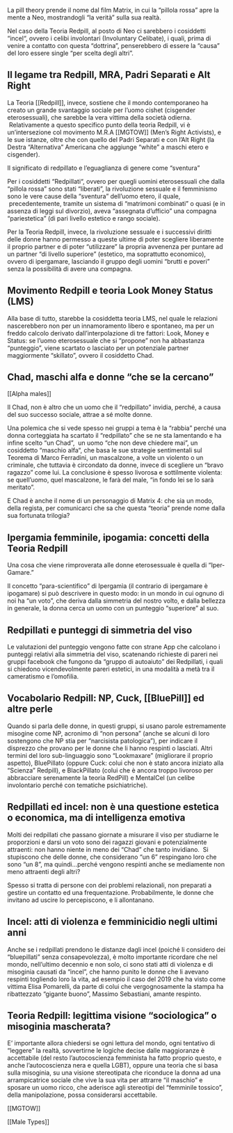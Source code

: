 La pill theory prende il nome dal film Matrix, in cui la “pillola rossa” apre la mente a Neo, mostrandogli “la verità” sulla sua realtà.

Nel caso della Teoria Redpill, al posto di Neo ci sarebbero i cosiddetti “incel“, ovvero i celibi involontari (Involuntary Celibate), i quali, prima di venire a contatto con questa “dottrina”, penserebbero di essere la “causa” del loro essere single “per scelta degli altri”.
  

## Il legame tra Redpill, MRA, Padri Separati e Alt Right


La Teoria [[Redpill]], invece, sostiene che il mondo contemporaneo ha creato un grande svantaggio sociale per l’uomo cishet (cisgender eterosessuali), che sarebbe la vera vittima della società odierna.  Relativamente a questo specifico punto della teoria Redpill, vi è un’intersezione col movimento M.R.A [[MGTOW]] (Men’s Right Activists), e le sue istanze, oltre che con quello del Padri Separati e con l’Alt Right (la Destra “Alternativa” Americana che aggiunge “white” a maschi etero e cisgender).

  

Il significato di redpillato e l’eguaglianza di genere come “sventura”

Per i cosiddetti “Redpillati“, ovvero per quegli uomini eterosessuali che dalla “pillola rossa” sono stati “liberati”, la rivoluzione sessuale e il femminismo sono le vere cause della “sventura” dell’uomo etero, il quale,  precedentemente, tramite un sistema di “matrimoni combinati” o quasi (e in assenza di leggi sul divorzio), aveva “assegnata d’ufficio” una compagna “pariestetica” (di pari livello estetico e rango sociale).

Per la Teoria Redpill, invece, la rivoluzione sessuale e i successivi diritti delle donne hanno permesso a queste ultime di poter scegliere liberamente il proprio partner e di poter “utilizzare” la propria avvenenza per puntare ad un partner “di livello superiore” (estetico, ma soprattutto economico), ovvero di ipergamare, lasciando il gruppo degli uomini “brutti e poveri” senza la possibilità di avere una compagna.

  

## Movimento Redpill e teoria Look Money Status (LMS)

  

Alla base di tutto, starebbe la cosiddetta teoria LMS, nel quale le relazioni nascerebbero non per un innamoramento libero e spontaneo, ma per un freddo calcolo derivato dall’interpolazione di tre fattori: Look, Money e Status: se l’uomo eterosessuale che si “propone” non ha abbastanza “punteggio”, viene scartato o lasciato per un potenziale partner maggiormente “skillato”, ovvero il cosiddetto Chad.

  

## Chad, maschi alfa e donne “che se la cercano”

  

[[Alpha males]]

  

Il Chad, non è altro che un uomo che il “redpillato” invidia, perché, a causa del suo successo sociale, attrae a sé molte donne.

Una polemica che si vede spesso nei gruppi a tema è la “rabbia” perché una donna corteggiata ha scartato il “redpillato” che se ne sta lamentando e ha infine scelto “un Chad”,  un uomo “che non deve chiedere mai”, un cosiddetto “maschio alfa“, che basa le sue strategie sentimentali sul Teorema di Marco Ferradini, un mascalzone, a volte un violento o un criminale, che tuttavia è circondato da donne, invece di scegliere un “bravo ragazzo” come lui. La conclusione è spesso livorosa e sottilmente violenta: se quell’uomo, quel mascalzone, le farà del male, “in fondo lei se lo sarà meritato”.

E Chad è anche il nome di un personaggio di Matrix 4: che sia un modo, della regista, per comunicarci che sa che questa “teoria” prende nome dalla sua fortunata trilogia?

  

## Ipergamia femminile, ipogamia: concetti della Teoria Redpill

  

Una cosa che viene rimproverata alle donne eterosessuale è quella di “Iper-Gamare.”

Il concetto “para-scientifico” di Ipergamìa (il contrario di ipergamare è ipogamare) si può descrivere in questo modo: in un mondo in cui ognuno di noi ha “un voto”, che deriva dalla simmetria del nostro volto, e dalla bellezza in generale, la donna cerca un uomo con un punteggio “superiore” al suo.

  

## Redpillati e punteggi di simmetria del viso

  

Le valutazioni del punteggio vengono fatte con strane App che calcolano i punteggi relativi alla simmetria del viso, scatenando richieste di pareri nei gruppi facebook che fungono da “gruppo di autoaiuto” dei Redpillati, i quali si chiedono vicendevolmente pareri estetici, in una modalità a metà tra il cameratismo e l’omofilia.

  

## Vocabolario Redpill: NP, Cuck, [[BluePill]] ed altre perle

Quando si parla delle donne, in questi gruppi, si usano parole estremamente misogine come NP, acronimo di “non persona” (anche se alcuni di loro sostengono che NP stia per “narcisista patologica”), per indicare il disprezzo che provano per le donne che li hanno respinti o lasciati. Altri termini del loro sub-linguaggio sono “Lookmaxare” (migliorare il proprio aspetto), BluePillato (oppure Cuck: colui che non è stato ancora iniziato alla “Scienza” Redpill), e BlackPillato (colui che è ancora troppo livoroso per abbracciare serenamente la teoria RedPill) e MentalCel (un celibe involontario perché con tematiche psichiatriche).

  

## Redpillati ed incel: non è una questione estetica o economica, ma di intelligenza emotiva

  

Molti dei redpillati che passano giornate a misurare il viso per studiarne le proporzioni e darsi un voto sono dei ragazzi giovani e potenzialmente attraenti: non hanno niente in meno dei “Chad” che tanto invidiano.  Si stupiscono che delle donne, che considerano “un 6” respingano loro che sono “un 8”, ma quindi…perché vengono respinti anche se mediamente non meno attraenti degli altri?

Spesso si tratta di persone con dei problemi relazionali, non preparati a gestire un contatto ed una frequentazione. Probabilmente, le donne che invitano ad uscire lo percepiscono, e li allontanano.

  

## Incel: atti di violenza e femminicidio negli ultimi anni

  

Anche se i redpillati prendono le distanze dagli incel (poiché li considero dei “bluepillati” senza consapevolezza), è molto importante ricordare che nel mondo, nell’ultimo decennio e non solo, ci sono stati atti di violenza e di misoginia causati da “incel”, che hanno punito le donne che li avevano respinti togliendo loro la vita, ad esempio il caso del 2019 che ha visto come vittima Elisa Pomarelli, da parte di colui che vergognosamente la stampa ha ribattezzato “gigante buono”, Massimo Sebastiani, amante respinto.

  

## Teoria Redpill: legittima visione “sociologica” o misoginia mascherata?

  

E’ importante allora chiedersi se ogni lettura del mondo, ogni tentativo di “leggere” la realtà, sovvertirne le logiche decise dalle maggioranze è accettabile (del resto l’autocoscienza femminista ha fatto proprio questo, e anche l’autocoscienza nera e quella LGBT), oppure una teoria che si basa sulla misoginia, su una visione stereotipata che riconduce la donna ad una arrampicatrice sociale che vive la sua vita per attrarre “il maschio” e sposare un uomo ricco, che aderisce agli stereotipi del “femminile tossico”, della manipolazione, possa considerarsi accettabile.

  
  

[[MGTOW]]

[[Male Types]]